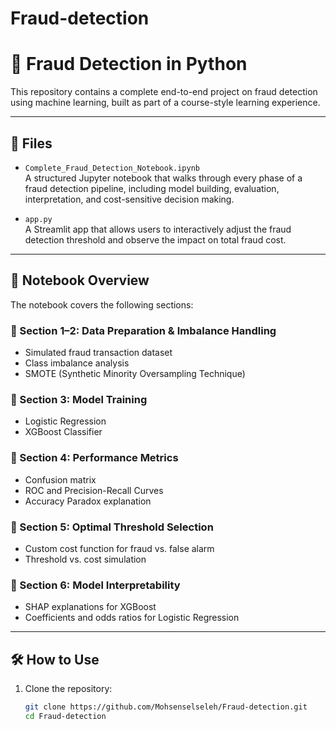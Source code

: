 # Fraud-detection
# 🧠 Fraud Detection in Python

This repository contains a complete end-to-end project on fraud detection using machine learning, built as part of a course-style learning experience.

---

## 📂 Files

- `Complete_Fraud_Detection_Notebook.ipynb`  
  A structured Jupyter notebook that walks through every phase of a fraud detection pipeline, including model building, evaluation, interpretation, and cost-sensitive decision making.

- `app.py`  
  A Streamlit app that allows users to interactively adjust the fraud detection threshold and observe the impact on total fraud cost.

---

## 🚀 Notebook Overview

The notebook covers the following sections:

### 🔹 Section 1–2: Data Preparation & Imbalance Handling
- Simulated fraud transaction dataset
- Class imbalance analysis
- SMOTE (Synthetic Minority Oversampling Technique)

### 🔹 Section 3: Model Training
- Logistic Regression
- XGBoost Classifier

### 🔹 Section 4: Performance Metrics
- Confusion matrix
- ROC and Precision-Recall Curves
- Accuracy Paradox explanation

### 🔹 Section 5: Optimal Threshold Selection
- Custom cost function for fraud vs. false alarm
- Threshold vs. cost simulation

### 🔹 Section 6: Model Interpretability
- SHAP explanations for XGBoost
- Coefficients and odds ratios for Logistic Regression

---

## 🛠 How to Use

1. Clone the repository:
   ```bash
   git clone https://github.com/Mohsenselseleh/Fraud-detection.git
   cd Fraud-detection
